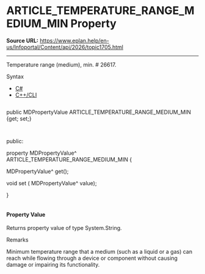 # ARTICLE_TEMPERATURE_RANGE_MEDIUM_MIN Property

**Source URL:** https://www.eplan.help/en-us/Infoportal/Content/api/2026/topic1705.html

---

Temperature range (medium), min. # 26617.

Syntax

- [C#](#i-syntax-CS)
- [C++/CLI](#i-syntax-CPP2005)

```
```
public MDPropertyValue ARTICLE_TEMPERATURE_RANGE_MEDIUM_MIN {get; set;}
```
```

```
```
public:

property MDPropertyValue^ ARTICLE_TEMPERATURE_RANGE_MEDIUM_MIN {

   MDPropertyValue^ get();

   void set (    MDPropertyValue^ value);

}
```
```

#### Property Value

Returns property value of type System.String.

Remarks

Minimum temperature range that a medium (such as a liquid or a gas) can reach while flowing through a device or component without causing damage or impairing its functionality.

